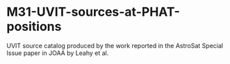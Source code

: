 # M31-UVIT-sources-at-PHAT-positions
UVIT source catalog produced by the work reported in the AstroSat Special Issue paper in JOAA by Leahy et al. 
